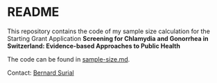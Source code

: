 # README 
This repository contains the code of my sample size calculation for the Starting Grant Application **Screening for Chlamydia and Gonorrhea in Switzerland: Evidence-based Approaches to Public Health**

The code can be found in [sample-size.md](sample-size.md).

Contact: [Bernard Surial](mailto:bernard.surial@insel.ch?subject=[GitHub]%20Starting%20Grant%20Sample%20Size)
